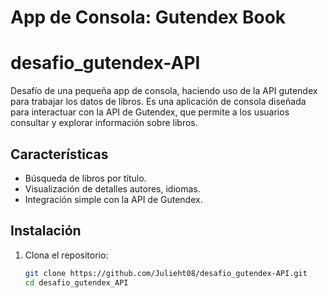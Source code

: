 # App de Consola: Gutendex Book 

# desafio_gutendex-API
Desafío de una pequeña app de consola, haciendo uso de la API gutendex para trabajar los datos de libros. Es una aplicación de consola diseñada para interactuar con la API de Gutendex, que permite a los usuarios consultar y explorar información sobre libros.

## Características

- Búsqueda de libros por título.
- Visualización de detalles autores, idiomas.
- Integración simple con la API de Gutendex.

## Instalación

1. Clona el repositorio:

   ```bash
   git clone https://github.com/Julieht08/desafio_gutendex-API.git
   cd desafio_gutendex_API
   ```
